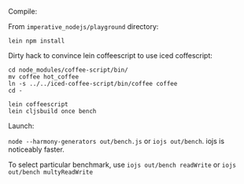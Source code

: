 Compile:

From `imperative_nodejs/playground` directory:


`lein npm install`

Dirty hack to convince lein coffeescript to use iced coffescript:

```
cd node_modules/coffee-script/bin/
mv coffee hot_coffee
ln -s ../../iced-coffee-script/bin/coffee coffee
cd -
```

```
lein coffeescript
lein cljsbuild once bench
```

Launch:

`node --harmony-generators out/bench.js` or `iojs out/bench`. iojs is noticeably
faster.

To select particular benchmark, use `iojs out/bench readWrite` or `iojs out/bench multyReadWrite`
